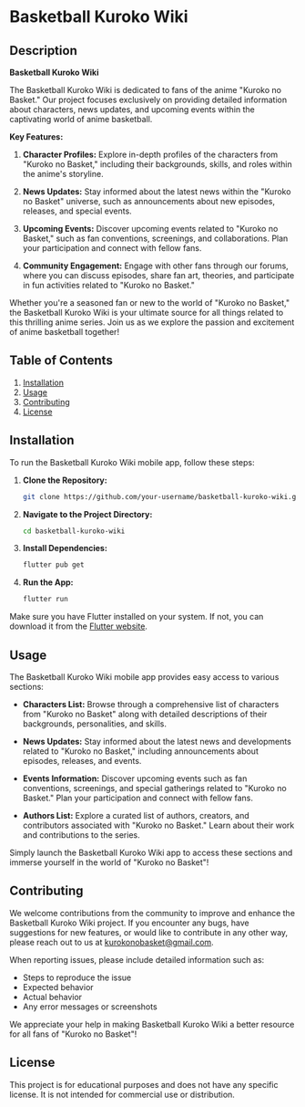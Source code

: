 # Basketball Kuroko Wiki

## Description

**Basketball Kuroko Wiki**

The Basketball Kuroko Wiki is dedicated to fans of the anime "Kuroko no Basket." Our project focuses exclusively on providing detailed information about characters, news updates, and upcoming events within the captivating world of anime basketball.

**Key Features:**

1. **Character Profiles:** Explore in-depth profiles of the characters from "Kuroko no Basket," including their backgrounds, skills, and roles within the anime's storyline.

2. **News Updates:** Stay informed about the latest news within the "Kuroko no Basket" universe, such as announcements about new episodes, releases, and special events.

3. **Upcoming Events:** Discover upcoming events related to "Kuroko no Basket," such as fan conventions, screenings, and collaborations. Plan your participation and connect with fellow fans.

4. **Community Engagement:** Engage with other fans through our forums, where you can discuss episodes, share fan art, theories, and participate in fun activities related to "Kuroko no Basket."

Whether you're a seasoned fan or new to the world of "Kuroko no Basket," the Basketball Kuroko Wiki is your ultimate source for all things related to this thrilling anime series. Join us as we explore the passion and excitement of anime basketball together!

## Table of Contents

1. [Installation](#installation)
2. [Usage](#usage)
3. [Contributing](#contributing)
4. [License](#license)

## Installation

To run the Basketball Kuroko Wiki mobile app, follow these steps:

1. **Clone the Repository:**
   ```bash
   git clone https://github.com/your-username/basketball-kuroko-wiki.git
   ```

2. **Navigate to the Project Directory:**
   ```bash
   cd basketball-kuroko-wiki
   ```

3. **Install Dependencies:**
   ```bash
   flutter pub get
   ```

4. **Run the App:**
   ```bash
   flutter run
   ```

Make sure you have Flutter installed on your system. If not, you can download it from the [Flutter website](https://flutter.dev/docs/get-started/install).

## Usage

The Basketball Kuroko Wiki mobile app provides easy access to various sections:

- **Characters List:** Browse through a comprehensive list of characters from "Kuroko no Basket" along with detailed descriptions of their backgrounds, personalities, and skills.

- **News Updates:** Stay informed about the latest news and developments related to "Kuroko no Basket," including announcements about episodes, releases, and events.

- **Events Information:** Discover upcoming events such as fan conventions, screenings, and special gatherings related to "Kuroko no Basket." Plan your participation and connect with fellow fans.

- **Authors List:** Explore a curated list of authors, creators, and contributors associated with "Kuroko no Basket." Learn about their work and contributions to the series.

Simply launch the Basketball Kuroko Wiki app to access these sections and immerse yourself in the world of "Kuroko no Basket"!

## Contributing

We welcome contributions from the community to improve and enhance the Basketball Kuroko Wiki project. If you encounter any bugs, have suggestions for new features, or would like to contribute in any other way, please reach out to us at [kurokonobasket@gmail.com](mailto:kurokonobasket@gmail.com).

When reporting issues, please include detailed information such as:

- Steps to reproduce the issue
- Expected behavior
- Actual behavior
- Any error messages or screenshots

We appreciate your help in making Basketball Kuroko Wiki a better resource for all fans of "Kuroko no Basket"!

## License

This project is for educational purposes and does not have any specific license. It is not intended for commercial use or distribution.
